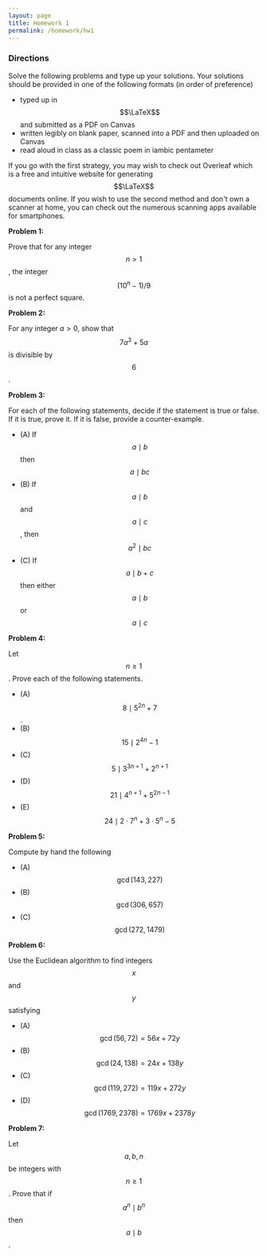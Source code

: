 ```yaml
---
layout: page
title: Homework 1
permalink: /homework/hw1
---
```


### Directions
Solve the following problems and type up your solutions.  Your solutions should be provided in one of the following formats (in order of preference)
* typed up in $$\LaTeX$$ and submitted as a PDF on Canvas
* written legibly on blank paper, scanned into a PDF and then uploaded on Canvas
* read aloud in class as a classic poem in iambic pentameter

If you go with the first strategy, you may wish to check out Overleaf which is a free and intuitive website for generating $$\LaTeX$$ documents online.
If you wish to use the second method and don't own a scanner at home, you can check out the numerous scanning apps available for smartphones.

**Problem 1:**

Prove that for any integer $$n>1$$, the integer $$(10^n-1)/9$$ is not a perfect square.

**Problem 2:**

For any integer $a>0$, show that $$7a^3+5a$$ is divisible by $$6$$.

**Problem 3:**

For each of the following statements, decide if the statement is true or false.
If it is true, prove it.  If it is false, provide a counter-example.

* (A) If $$a \mid b$$ then $$a \mid bc$$
* (B) If $$a \mid b$$ and $$a \mid c$$, then $$a^2 \mid bc$$
* (C) If $$a \mid b+c$$ then either $$a \mid b$$ or $$a \mid c$$


**Problem 4:** 

Let $$n\geq 1$$.  Prove each of the following statements.

* (A) $$8 \mid 5^{2n} + 7$$.
* (B) $$15 \mid 2^{4n} - 1$$
* (C) $$5 \mid 3^{3n+1}  + 2^{n+1}$$
* (D) $$21 \mid 4^{n+1} + 5^{2n-1}$$
* (E) $$24 \mid 2\cdot 7^n + 3\cdot 5^n - 5$$

**Problem 5:** 

Compute by hand the following

* (A) $$\gcd(143,227)$$
* (B) $$\gcd(306,657)$$
* (C) $$\gcd(272,1479)$$

**Problem 6:**

Use the Euclidean algorithm to find integers $$x$$ and $$y$$ satisfying

* (A) $$\gcd(56,72) = 56x + 72y$$
* (B) $$\gcd(24,138) = 24x + 138y$$
* (C) $$\gcd(119,272) = 119x + 272y$$
* (D) $$\gcd(1769,2378) = 1769x + 2378y$$

**Problem 7:**

Let $$a,b,n$$ be integers with $$n\geq 1$$.  Prove that if $$a^n \mid b^n$$ then $$a \mid b$$.


